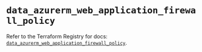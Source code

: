 # `data_azurerm_web_application_firewall_policy`

Refer to the Terraform Registry for docs: [`data_azurerm_web_application_firewall_policy`](https://registry.terraform.io/providers/hashicorp/azurerm/3.92.0/docs/data-sources/web_application_firewall_policy).
